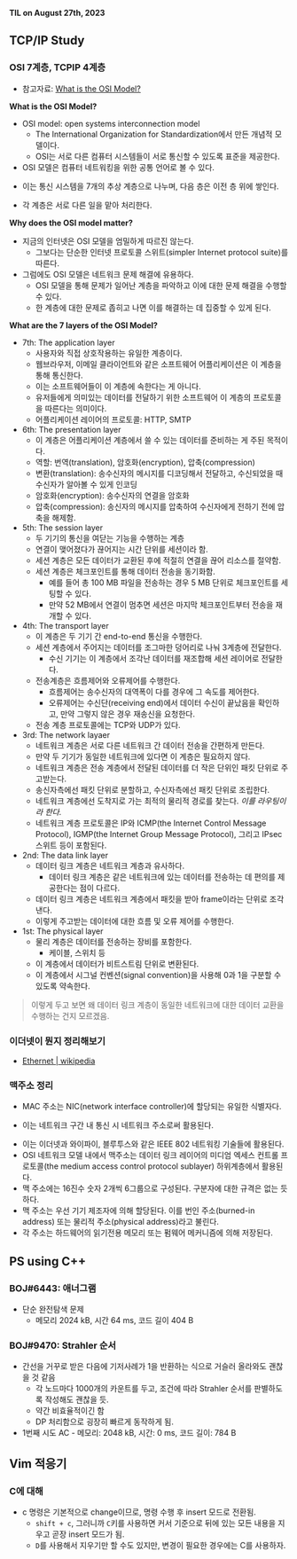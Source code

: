 **TIL on August 27th, 2023**

## TCP/IP Study
### OSI 7계층, TCPIP 4계층
* 참고자료: [What is the OSI Model?](https://www.cloudflare.com/learning/ddos/glossary/open-systems-interconnection-model-osi/)

**What is the OSI Model?**
* OSI model: open systems interconnection model
  - The International Organization for Standardization에서 만든 개념적 모델이다.
  - OSI는 서로 다른 컴퓨터 시스템들이 서로 통신할 수 있도록 표준을 제공한다.
* OSI 모델은 컴퓨터 네트워킹을 위한 공통 언어로 볼 수 있다.
 - 이는 통신 시스템을 7개의 추상 계층으로 나누며, 다음 층은 이전 층 위에 쌓인다.
* 각 계층은 서로 다른 일을 맡아 처리한다.

**Why does the OSI model matter?**
* 지금의 인터넷은 OSI 모델을 엄밀하게 따르진 않는다.
  - 그보다는 단순한 인터넷 프로토콜 스위트(simpler Internet protocol suite)를 따른다. 
* 그럼에도 OSI 모델은 네트워크 문제 해결에 유용하다.
  - OSI 모델을 통해 문제가 일어난 계층을 파악하고 이에 대한 문제 해결을 수행할 수 있다.
  - 한 계층에 대한 문제로 좁히고 나면 이를 해결하는 데 집중할 수 있게 된다.

**What are the 7 layers of the OSI Model?**
* 7th: The application layer
  - 사용자와 직접 상호작용하는 유일한 계층이다.
  - 웹브라우저, 이메일 클라이언트와 같은 소프트웨어 어플리케이션은 이 계층을 통해 통신한다.
  - 이는 소프트웨어들이 이 계층에 속한다는 게 아니다.
  - 유저들에게 의미있는 데이터를 전달하기 위한 소프트웨어 이 계층의 프로토콜을 따른다는 의미이다.
  - 어플리케이션 레이어의 프로토콜: HTTP, SMTP
* 6th: The presentation layer
  - 이 계층은 어플리케이션 계층에서 쓸 수 있는 데이터를 준비하는 게 주된 목적이다.
  - 역할: 번역(translation), 암호화(encryption), 압축(compression)
  - 변환(translation): 송수신자의 메시지를 디코딩해서 전달하고, 수신되었을 때 수신자가 알아볼 수 있게 인코딩
  - 암호화(encryption): 송수신자의 연결을 암호화
  - 압축(compression): 송신자의 메시지를 압축하여 수신자에게 전하기 전에 압축을 해제함.
* 5th: The session layer
  - 두 기기의 통신을 여닫는 기능을 수행하는 계층
  - 연결이 맺어졌다가 끊어지는 시간 단위를 세션이라 함.
  - 세션 계층은 모든 데이터가 교환된 후에 적절히 연결을 끊어 리소스를 절약함.
  - 세션 계층은 체크포인트를 통해 데이터 전송을 동기화함.
    + 예를 들어 총 100 MB 파일을 전송하는 경우 5 MB 단위로 체크포인트를 세팅할 수 있다.
    + 만약 52 MB에서 연결이 멈추면 세션은 마지막 체크포인트부터 전송을 재개할 수 있다.
* 4th: The transport layer
  - 이 계층은 두 기기 간 end-to-end 통신을 수행한다.
  - 세션 계층에서 주어지는 데이터를 조그마한 덩어리로 나눠 3계층에 전달한다.
    + 수신 기기는 이 계층에서 조각난 데이터를 재조합해 세션 레이어로 전달한다.
  - 전송계층은 흐름제어와 오류제어를 수행한다.
    + 흐름제어는 송수신자의 대역폭이 다를 경우에 그 속도를 제어한다.
    + 오류제어는 수신단(receiving end)에서 데이터 수신이 끝났음을 확인하고, 만약 그렇지 않은 경우 재송신을 요청한다.
  - 전송 계층 프로토콜에는 TCP와 UDP가 있다.
* 3rd: The network layaer
  - 네트워크 계층은 서로 다른 네트워크 간 데이터 전송을 간편하게 만든다.
  - 만약 두 기기가 동일한 네트워크에 있다면 이 계층은 필요하지 않다.
  - 네트워크 계층은 전송 계층에서 전달된 데이터를 더 작은 단위인 패킷 단위로 주고받는다.
  - 송신자측에선 패킷 단위로 분할하고, 수신자측에선 패킷 단위로 조립한다.
  - 네트워크 계층에선 도착지로 가는 최적의 물리적 경로를 찾는다. *이를 라우팅이라 한다.*
  - 네트워크 계층 프로토콜은 IP와 ICMP(the Internet Control Message Protocol), IGMP(the Internet Group Message Protocol), 그리고 IPsec 스위트 등이 포함된다.
* 2nd: The data link layer
  - 데이터 링크 계층은 네트워크 계층과 유사하다.
    + 데이터 링크 계층은 같은 네트워크에 있는 데이터를 전송하는 데 편의를 제공한다는 점이 다르다.
  - 데이터 링크 계층은 네트워크 계층에서 패킷을 받아 frame이라는 단위로 조각낸다.
  - 이렇게 주고받는 데이터에 대한 흐름 및 오류 제어를 수행한다.
* 1st: The physical layer
  - 물리 계층은 데이터를 전송하는 장비를 포함한다.
    + 케이블, 스위치 등
  - 이 계층에서 데이터가 비트스트림 단위로 변환된다.
  - 이 계층에서 시그널 컨벤션(signal convention)을 사용해 0과 1을 구분할 수 있도록 약속한다.

> 이렇게 두고 보면 왜 데이터 링크 계층이 동일한 네트워크에 대한 데이터 교환을 수행하는 건지 모르겠음.

### 이더넷이 뭔지 정리해보기
* [Ethernet | wikipedia](https://en.wikipedia.org/wiki/Ethernet)

### 맥주소 정리
* MAC 주소는 NIC(network interface controller)에 할당되는 유일한 식별자다.
- 이는 네트워크 구간 내 통신 시 네트워크 주소로써 활용된다.
* 이는 이더넷과 와이파이, 블루투스와 같은 IEEE 802 네트워킹 기술들에 활용된다.
* OSI 네트워크 모델 내에서 맥주소는 데이터 링크 레이어의 미디엄 엑세스 컨트롤 프로토콜(the medium access control protocol sublayer) 하위계층에서 활용된다.
* 맥 주소에는 16진수 숫자 2개씩 6그룹으로 구성된다. 구분자에 대한 규격은 없는 듯하다.
* 맥 주소는 우선 기기 제조자에 의해 할당된다. 이를 번인 주소(burned-in address) 또는 물리적 주소(physical address)라고 불린다.
* 각 주소는 하드웨어의 읽기전용 메모리 또는 펌웨어 메커니즘에 의해 저장된다.


## PS using C++
### BOJ#6443: 애너그램
* 단순 완전탐색 문제
  - 메모리 2024 kB, 시간 64 ms, 코드 길이 404 B

### BOJ#9470: Strahler 순서
* 간선을 거꾸로 받은 다음에 기저사례가 1을 반환하는 식으로 거슬러 올라와도 괜찮을 것 같음
  - 각 노드마다 1000개의 카운트를 두고, 조건에 따라 Strahler 순서를 판별하도록 작성해도 괜찮을 듯.
  - 약간 비효율적이긴 함
  - DP 처리함으로 굉장히 빠르게 동작하게 됨.
* 1번째 시도 AC - 메모리: 2048 kB, 시간: 0 ms, 코드 길이: 784 B


## Vim 적응기
### C에 대해
* c 명령은 기본적으로 change이므로, 명령 수행 후 insert 모드로 전환됨.
  - `shift + c`, 그러니까 `C`키를 사용하면 커서 기준으로 뒤에 있는 모든 내용을 지우고 곧장 insert 모드가 됨.
  - `D`를 사용해서 지우기만 할 수도 있지만, 변경이 필요한 경우에는 C를 사용하자.

